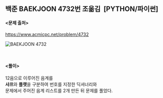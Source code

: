 ## 백준 BAEKJOON 4732번 조옮김  [PYTHON/파이썬]

#### <문제 출처><br>
https://www.acmicpc.net/problem/4732

![BAEKJOON 4732](https://blog.kakaocdn.net/dn/bYPHlN/btsC6nCXKmH/qkHL4MCdfFzYqAweUVdDdk/img.png)

<br>

#### <풀이><br>

12음으로 이루어진 음계를  
**샤프**와 **플랫**을 구분하여 번호를 지정한 딕셔너리와  
문제에서 주어진 음계 리스트를 2개 만든 뒤 문제를 풀었다.  